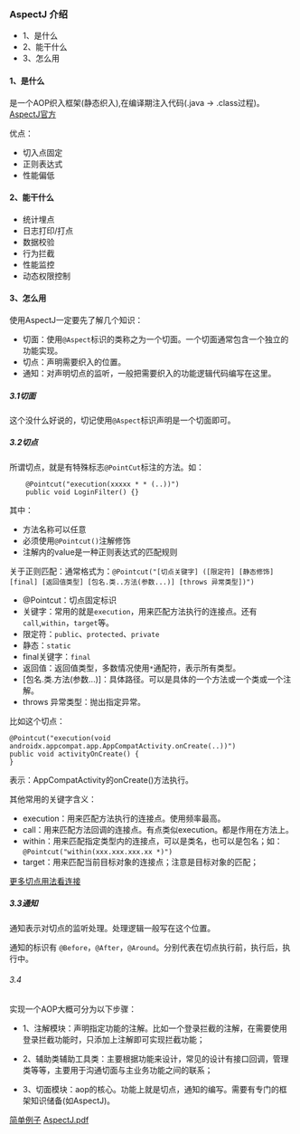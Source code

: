 ### AspectJ 介绍

* 1、是什么
* 2、能干什么
* 3、怎么用

#### 1、是什么

是一个AOP织入框架(静态织入),在编译期注入代码(.java -> .class过程)。 [AspectJ官方](http://www.eclipse.org/aspectj/)

优点：

* 切入点固定
* 正则表达式
* 性能偏低

#### 2、能干什么

- 统计埋点
- 日志打印/打点
- 数据校验
- 行为拦截
- 性能监控
- 动态权限控制

#### 3、怎么用

使用AspectJ一定要先了解几个知识：

* 切面：使用`@Aspect`标识的类称之为一个切面。一个切面通常包含一个独立的功能实现。
* 切点：声明需要织入的位置。
* 通知：对声明切点的监听，一般把需要织入的功能逻辑代码编写在这里。

##### 3.1切面

这个没什么好说的，切记使用`@Aspect`标识声明是一个切面即可。

##### 3.2切点
所谓切点，就是有特殊标志`@PointCut`标注的方法。如：
```text
    @Pointcut("execution(xxxxx * * (..))")
    public void LoginFilter() {}
```
其中：
* 方法名称可以任意
* 必须使用`@Pointcut()`注解修饰
* 注解内的value是一种正则表达式的匹配规则

关于正则匹配：通常格式为：`@Pointcut("[切点关键字] ([限定符] [静态修饰] [final] [返回值类型] [包名.类..方法(参数...)] [throws 异常类型])")`

* @Pointcut：切点固定标识
* 关键字：常用的就是`execution`，用来匹配方法执行的连接点。还有`call`,`within`，`target`等。
* 限定符：`public`、`protected`、`private`
* 静态：`static`
* final关键字：`final`
* 返回值：返回值类型，多数情况使用`*`通配符，表示所有类型。
* [包名.类.方法(参数...)]：具体路径。可以是具体的一个方法或一个类或一个注解。
* throws 异常类型：抛出指定异常。

比如这个切点：
```text
@Pointcut("execution(void androidx.appcompat.app.AppCompatActivity.onCreate(..))")
public void activityOnCreate() {
}
```
表示：AppCompatActivity的onCreate()方法执行。

其他常用的关键字含义：

* execution：用来匹配方法执行的连接点。使用频率最高。
* call：用来匹配方法回调的连接点。有点类似execution。都是作用在方法上。
* within：用来匹配指定类型内的连接点，可以是类名，也可以是包名；如：`@Pointcut("within(xxx.xxx.xxx.xx *)")`
* target：用来匹配当前目标对象的连接点；注意是目标对象的匹配；

[更多切点用法看连接](https://blog.csdn.net/zhengchao1991/article/details/53391244)


##### 3.3通知
通知表示对切点的监听处理。处理逻辑一般写在这个位置。  

通知的标识有 ``@Before``，``@After``，``@Around``。分别代表在切点执行前，执行后，执行中。


###### 3.4
实现一个AOP大概可分为以下步骤：

* 1、注解模块：声明指定功能的注解。比如一个登录拦截的注解，在需要使用登录拦截功能时，只添加上注解即可实现拦截功能；

* 2、辅助类辅助工具类：主要根据功能来设计，常见的设计有接口回调，管理类等等，主要用于沟通切面与主业务功能之间的联系；

* 3、切面模块：aop的核心。功能上就是切点，通知的编写。需要有专门的框架知识储备(如AspectJ)。
  

[简单例子](AOP之AspectJ简单使用.md)
[AspectJ.pdf](https://github.com/hyvenzhu/Android-Demos/blob/master/AspectJDemo/AspectJ.pdf)
